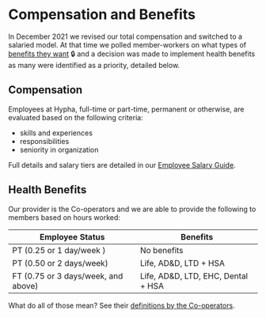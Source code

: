 # Compensation and Benefits

In December 2021 we revised our total compensation and switched to a salaried model. At that time we polled member-workers on what types of [benefits they want](https://docs.google.com/document/d/1_jQ8b15P5KrqxPI9KEVWIgLOlG5HDE5xBazd5Ncfd8U/edit) 🔒 and a decision was made to implement health benefits as many were identified as a priority, detailed below.

## Compensation

Employees at Hypha, full-time or part-time, permanent or otherwise, are evaluated based on the following criteria:

* skills and experiences
* responsibilities
* seniority in organization

Full details and salary tiers are detailed in our [Employee Salary Guide](salary.md).

## Health Benefits

Our provider is the Co-operators and we are able to provide the following to members based on hours worked:

| Employee Status           | Benefits                             |
|---------------------------|--------------------------------------|
| PT (0.25 or 1 day/week )  | No benefits                          | 
| PT (0.50 or 2 days/week)  | Life, AD&D, LTD + HSA                |
| FT (0.75 or 3 days/week, and above) | Life, AD&D, LTD, EHC, Dental + HSA   |

What do all of those mean? See their [definitions by the Co-operators](https://www.cooperators.ca/en/Group/group-benefits/product-services.aspx).
